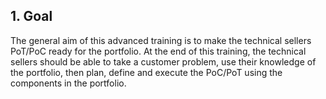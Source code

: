 
## 1. Goal
The general aim of this advanced training is to make the technical sellers PoT/PoC ready for the portfolio. At the end of this training, the technical sellers should be able to take a customer problem, use their knowledge of the portfolio, then plan, define and execute the PoC/PoT using the components in the portfolio.
